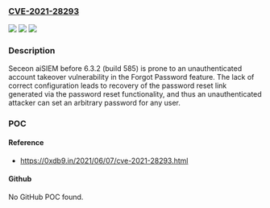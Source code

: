 ### [CVE-2021-28293](https://cve.mitre.org/cgi-bin/cvename.cgi?name=CVE-2021-28293)
![](https://img.shields.io/static/v1?label=Product&message=n%2Fa&color=blue)
![](https://img.shields.io/static/v1?label=Version&message=n%2Fa&color=blue)
![](https://img.shields.io/static/v1?label=Vulnerability&message=n%2Fa&color=brighgreen)

### Description

Seceon aiSIEM before 6.3.2 (build 585) is prone to an unauthenticated account takeover vulnerability in the Forgot Password feature. The lack of correct configuration leads to recovery of the password reset link generated via the password reset functionality, and thus an unauthenticated attacker can set an arbitrary password for any user.

### POC

#### Reference
- https://0xdb9.in/2021/06/07/cve-2021-28293.html

#### Github
No GitHub POC found.


